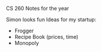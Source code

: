 CS 260 Notes for the year

Simon looks fun
Ideas for my startup:
 - Frogger
 - Recipe Book (prices, time)
 - Monopoly
